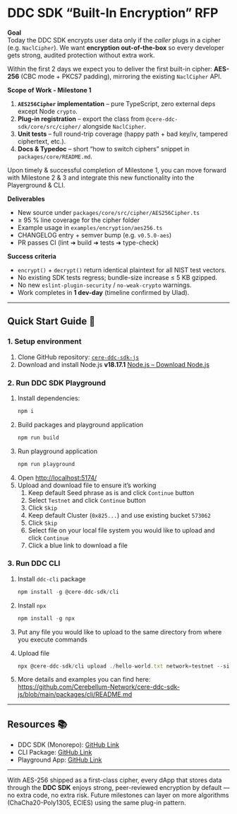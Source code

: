 # DDC SDK “Built-In Encryption” RFP

**Goal**  
Today the DDC SDK encrypts user data only if the *caller* plugs in a cipher (e.g. `NaclCipher`). We want **encryption out-of-the-box** so every developer gets strong, audited protection without extra work.  
  
Within the first 2 days we expect you to deliver the first built-in cipher: **AES-256** (CBC mode + PKCS7 padding), mirroring the existing `NaclCipher` API.

**Scope of Work - Milestone 1**  
  1. **`AES256Cipher` implementation** – pure TypeScript, zero external deps except Node `crypto`.  
  2. **Plug-in registration** – export the class from `@cere-ddc-sdk/core/src/cipher/` alongside `NaclCipher`.  
  3. **Unit tests** – full round-trip coverage (happy path + bad key/iv, tampered ciphertext, etc.).
  5. **Docs & Typedoc** – short “how to switch ciphers” snippet in `packages/core/README.md`.

Upon timely & successful completion of Milestone 1, you can move forward with Milestone 2 & 3 and integrate this new functionality into the Playerground & CLI.

**Deliverables**  
  * New source under `packages/core/src/cipher/AES256Cipher.ts`  
  * ≥ 95 % line coverage for the cipher folder  
  * Example usage in `examples/encryption/aes256.ts`  
  * CHANGELOG entry + semver bump (e.g. `v0.5.0-aes`)  
  * PR passes CI (lint ➜ build ➜ tests ➜ type-check)

**Success criteria**  
  * `encrypt()` + `decrypt()` return identical plaintext for all NIST test vectors.  
  * No existing SDK tests regress; bundle-size increase ≤ 5 KB gzipped.  
  * No new `eslint-plugin-security` / `no-weak-crypto` warnings.  
  * Work completes in **1 dev-day** (timeline confirmed by Ulad).

---

## Quick Start Guide 🚀

### 1. Setup environment

1. Clone GitHub repository: [`cere-ddc-sdk-js`](#)
2. Download and install Node.js **v18.17.1** [Node.js – Download Node.js](https://nodejs.org/)

### 2. Run DDC SDK Playground

1. Install dependencies:
    ```bash
    npm i
    ```
2. Build packages and playground application
    ```bash
    npm run build
    ```
3. Run playground application
    ```bash
    npm run playground
    ```
4. Open [http://localhost:5174/](http://localhost:5174/)
5. Upload and download file to ensure it’s working
   1. Keep default Seed phrase as is and click `Continue` button
   2. Select `Testnet` and click `Continue` button
   3. Click `Skip`
   4. Keep default Cluster (`0x825...`) and use existing bucket `573062`
   5. Click `Skip`
   6. Select file on your local file system you would like to upload and click `Continue`
   7. Click a blue link to download a file

### 3. Run DDC CLI

1. Install `ddc-cli` package
    ```jsx
    npm install -g @cere-ddc-sdk/cli
    ```
2. Install `npx`

    ```jsx
    npm install -g npx
    ```

3. Put any file you would like to upload to the same directory from where you execute commands
4. Upload file

    ```jsx
    npx @cere-ddc-sdk/cli upload ./hello-world.txt network=testnet --signer="hybrid label reunion only dawn maze asset draft cousin height flock nation" --bucketId=573062
    ```

5. More details and examples you can find here: https://github.com/Cerebellum-Network/cere-ddc-sdk-js/blob/main/packages/cli/README.md
---

## Resources 📚
- DDC SDK (Monorepo): [GitHub Link](https://github.com/Cerebellum-Network/cere-ddc-sdk-js)
- CLI Package: [GitHub Link](https://github.com/Cerebellum-Network/cere-ddc-sdk-js/tree/main/packages/cli)
- Playground App: [GitHub Link](https://github.com/Cerebellum-Network/cere-ddc-sdk-js/tree/main/playground)

---

With AES-256 shipped as a first-class cipher, every dApp that stores data through the **DDC SDK** enjoys strong, peer-reviewed encryption by default — no extra code, no extra risk. Future milestones can layer on more algorithms (ChaCha20-Poly1305, ECIES) using the same plug-in pattern.

